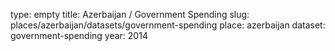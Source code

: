 type: empty
title: Azerbaijan / Government Spending
slug: places/azerbaijan/datasets/government-spending
place: azerbaijan
dataset: government-spending
year: 2014
